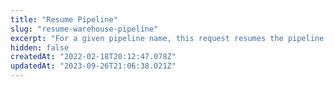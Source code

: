 ```yaml
---
title: "Resume Pipeline"
slug: "resume-warehouse-pipeline"
excerpt: "For a given pipeline name, this request resumes the pipeline if it's paused"
hidden: false
createdAt: "2022-02-18T20:12:47.078Z"
updatedAt: "2023-09-26T21:06:38.021Z"
---
```

